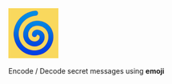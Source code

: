 <img src="public/logo.png" width="100" style="border:none" />

Encode / Decode secret messages using **emoji** 
